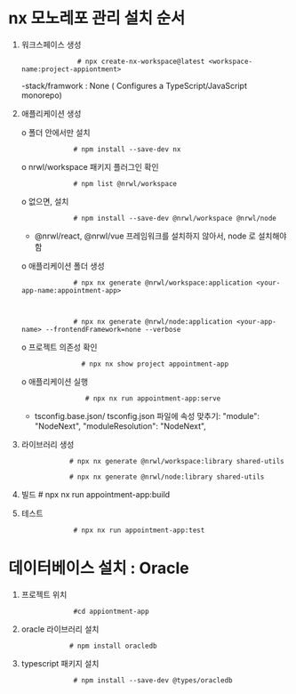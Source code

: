 
# nx 모노레포 관리 설치 순서
  1) 워크스페이스 생성 
            
                       # npx create-nx-workspace@latest <workspace-name:project-appiontment> 

      -stack/framwork : None ( Configures a TypeScript/JavaScript monorepo)

  2) 애플리케이션 생성 

       o 폴더 안에서만 설치
       
                      # npm install --save-dev nx

        o nrwl/workspace 패키지 플러그인 확인
     
                      # npm list @nrwl/workspace


        o 없으면, 설치
     
                      # npm install --save-dev @nrwl/workspace @nrwl/node



        - @nrwl/react, @nrwl/vue 프레임워크를 설치하지 않아서, node 로 설치해야함
    


        o 애플리케이션 폴더 생성

                      # npx nx generate @nrwl/workspace:application <your-app-name:appointment-app>


                     
                      # npx nx generate @nrwl/node:application <your-app-name> --frontendFramework=none --verbose




         
     o 프로젝트 의존성 확인
     

                        # npx nx show project appointment-app
  



     o 애플리케이션 실행
     

                         # npx nx run appointment-app:serve






      - tsconfig.base.json/ tsconfig.json  파일에 속성 맞추기:
             "module": "NodeNext",
             "moduleResolution": "NodeNext",



  4)  라이브러리 생성

                      # npx nx generate @nrwl/workspace:library shared-utils

                      # npx nx generate @nrwl/node:library shared-utils

  5) 빌드
                      # npx nx run appointment-app:build

              
  6) 테스트
     
                      # npx nx run appointment-app:test
     
          

         
                     
# 데이터베이스 설치 : Oracle 

  1. 프로젝트 위치
     
                      #cd appiontment-app

     
  2.  oracle 라이브러리 설치
     
                      # npm install oracledb 

  
  3. typescript 패키지 설치
     
                      # npm install --save-dev @types/oracledb
                 



